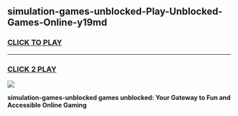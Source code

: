 
## simulation-games-unblocked-Play-Unblocked-Games-Online-y19md
<h3>
<a href="https://premium76.site?title=simulation-games-unblocked&ref=25A">CLICK TO PLAY</a></h3>
<hr>

<h3>
<a href="https://premium76.site?title=simulation-games-unblocked&ref=25A">CLICK 2 PLAY</a>
  
</h3>

<a href="https://premium76.site?title=simulation-games-unblocked&ref=25A"><img src="https://clearcache.store/games.png"></a>


**simulation-games-unblocked games unblocked: Your Gateway to Fun and Accessible Online Gaming**
